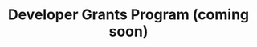 ---
sidebar_label: Developer Grants Program (coming soon)
description: "Information about Nym's Developer Grants program"
hide_title:  false
title: "Developer Grants Program (coming soon)" 
---